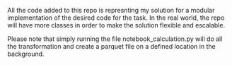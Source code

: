 All the code added to this repo is represnting my solution for a modular implementation of the desired code for the task. In the real world, the repo will have more classes in order to make the solution flexible and escalable.

Please note that simply running the file notebook_calculation.py will do all the transformation and create a parquet file on a defined location in the background. 